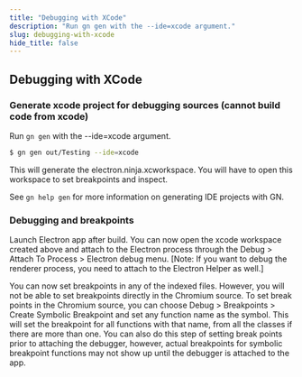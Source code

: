 ```yaml
---
title: "Debugging with XCode"
description: "Run gn gen with the --ide=xcode argument."
slug: debugging-with-xcode
hide_title: false
---
```


## Debugging with XCode

### Generate xcode project for debugging sources (cannot build code from xcode)

Run `gn gen` with the --ide=xcode argument.

```sh
$ gn gen out/Testing --ide=xcode
```

This will generate the electron.ninja.xcworkspace. You will have to open this workspace
to set breakpoints and inspect.

See `gn help gen` for more information on generating IDE projects with GN.

### Debugging and breakpoints

Launch Electron app after build.
You can now open the xcode workspace created above and attach to the Electron process
through the Debug > Attach To Process > Electron debug menu. \[Note: If you want to debug
the renderer process, you need to attach to the Electron Helper as well.]

You can now set breakpoints in any of the indexed files. However, you will not be able
to set breakpoints directly in the Chromium source.
To set break points in the Chromium source, you can choose Debug > Breakpoints > Create
Symbolic Breakpoint and set any function name as the symbol. This will set the breakpoint
for all functions with that name, from all the classes if there are more than one.
You can also do this step of setting break points prior to attaching the debugger,
however, actual breakpoints for symbolic breakpoint functions may not show up until the
debugger is attached to the app.
